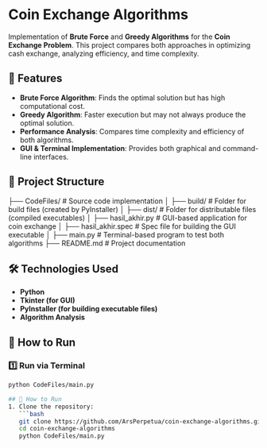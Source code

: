 # Coin Exchange Algorithms  

Implementation of **Brute Force** and **Greedy Algorithms** for the **Coin Exchange Problem**. This project compares both approaches in optimizing cash exchange, analyzing efficiency, and time complexity.  

## 🚀 Features  
- **Brute Force Algorithm**: Finds the optimal solution but has high computational cost.  
- **Greedy Algorithm**: Faster execution but may not always produce the optimal solution.  
- **Performance Analysis**: Compares time complexity and efficiency of both algorithms.  
- **GUI & Terminal Implementation**: Provides both graphical and command-line interfaces.  

## 📂 Project Structure  

├── CodeFiles/ # Source code implementation
│ ├── build/ # Folder for build files (created by PyInstaller)
│ ├── dist/ # Folder for distributable files (compiled executables)
│ ├── hasil_akhir.py # GUI-based application for coin exchange
│ ├── hasil_akhir.spec # Spec file for building the GUI executable
│ ├── main.py # Terminal-based program to test both algorithms
├── README.md # Project documentation

## 🛠️ Technologies Used  
- **Python**  
- **Tkinter (for GUI)**  
- **PyInstaller (for building executable files)**  
- **Algorithm Analysis**  

## 📌 How to Run  
### 1️⃣ Run via Terminal  
```bash
python CodeFiles/main.py 

## 📌 How to Run  
1. Clone the repository:  
   ```bash
   git clone https://github.com/ArsPerpetua/coin-exchange-algorithms.git
   cd coin-exchange-algorithms
   python CodeFiles/main.py 
